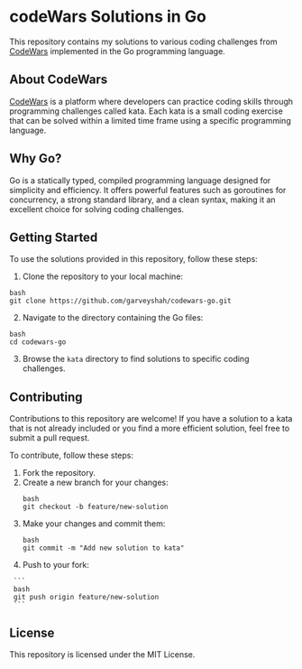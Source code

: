 # **codeWars Solutions in Go**

This repository contains my solutions to various coding challenges from [CodeWars](https://www.codewars.com) implemented in the Go programming language.

## About CodeWars

[CodeWars](https://www.codewars.com) is a platform where developers can practice coding skills through programming challenges called kata. Each kata is a small coding exercise that can be solved within a limited time frame using a specific programming language.

## Why Go?

Go is a statically typed, compiled programming language designed for simplicity and efficiency. It offers powerful features such as goroutines for concurrency, a strong standard library, and a clean syntax, making it an excellent choice for solving coding challenges.

## Getting Started

To use the solutions provided in this repository, follow these steps:

1. Clone the repository to your local machine:

```
bash
git clone https://github.com/garveyshah/codewars-go.git
```
2. Navigate to the directory containing the Go files:
```
bash
cd codewars-go
```
3. Browse the `kata` directory to find solutions to specific coding challenges.

## Contributing

Contributions to this repository are welcome! If you have a solution to a kata that is not already included or you find a more efficient solution, feel free to submit a pull request.

To contribute, follow these steps:

   1. Fork the repository.
   2. Create a new branch for your changes:
       ```
      bash
      git checkout -b feature/new-solution
      ```
  3. Make your changes and commit them:
      ```
      bash
     git commit -m "Add new solution to kata"
      ```
  4.  Push to your fork:
     
     ```
     bash
     git push origin feature/new-solution
     ```
## License

This repository is licensed under the MIT License.




